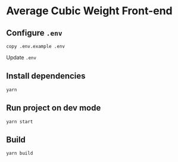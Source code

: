 # Average Cubic Weight Front-end

## Configure `.env`
```copy .env.example .env```

Update `.env`

## Install dependencies
```yarn```

## Run project on dev mode 
```yarn start```

## Build
```yarn build```
